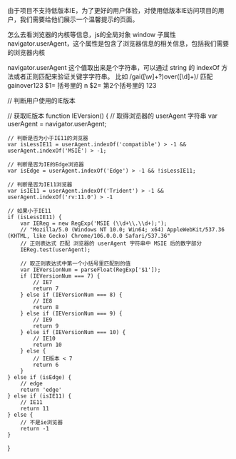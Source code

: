 由于项目不支持低版本IE，为了更好的用户体验，对使用低版本IE访问项目的用户，我们需要给他们展示一个温馨提示的页面。

怎么去看浏览器的内核等信息，js的全局对象 window 子属性 navigator.userAgent，这个属性是包含了浏览器信息的相关信息，包括我们需要的浏览器内核

navigator.userAgent 这个值取出来是个字符串，可以通过 string 的 indexOf 方法或者正则匹配来验证关键字字符串。
比如 /gai([\w]+?)over([\d]+)/ 
匹配 gainover123 
$1= 括号里的 n 
$2= 第2个括号里的 123


// 判断用户使用的IE版本

// 获取IE版本
function IEVersion() {
	// 取得浏览器的 userAgent 字符串
	var userAgent = navigator.userAgent;
	
	// 判断是否为小于IE11的浏览器
	var isLessIE11 = userAgent.indexOf('compatible') > -1 && userAgent.indexOf('MSIE') > -1;
	
	// 判断是否为IE的Edge浏览器
	var isEdge = userAgent.indexOf('Edge') > -1 && !isLessIE11;
	
	// 判断是否为IE11浏览器
	var isIE11 = userAgent.indexOf('Trident') > -1 && userAgent.indexOf('rv:11.0') > -1
	
	// 如果小于IE11
	if (isLessIE11) {
		var IEReg = new RegExp('MSIE (\\d+\\.\\d+);');
		// "Mozilla/5.0 (Windows NT 10.0; Win64; x64) AppleWebKit/537.36 (KHTML, like Gecko) Chrome/106.0.0.0 Safari/537.36"
		// 正则表达式 匹配 浏览器的 userAgent 字符串中 MSIE 后的数字部分
		IEReg.test(userAgent);
		
		// 取正则表达式中第一个小括号里匹配到的值
		var IEVersionNum = parseFloat(RegExp['$1']);
		if (IEVersionNum === 7) {
			// IE7
			return 7
		} else if (IEVersionNum === 8) {
			// IE8
			return 8
		} else if (IEVersionNum === 9) {
			// IE9
			return 9
		} else if (IEVersionNum === 10) {
			// IE10
			return 10
		} else {
			// IE版本 < 7
			return 6
		}
	} else if (isEdge) {
		// edge
		return 'edge'
	} else if (isIE11) {
		// IE11
		return 11
	} else {
		// 不是ie浏览器
		return -1
	}
}